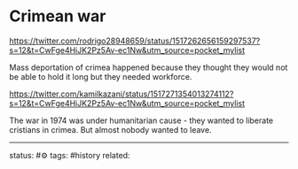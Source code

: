 # Crimean war
https://twitter.com/rodrigo28948659/status/1517262656159297537?s=12&t=CwFge4HiJK2Pz5Av-ec1Nw&utm_source=pocket_mylist

Mass deportation of crimea happened because they thought they would not be able to hold it long but they needed workforce. 

https://twitter.com/kamilkazani/status/1517271354013274112?s=12&t=CwFge4HiJK2Pz5Av-ec1Nw&utm_source=pocket_mylist

The war in 1974 was under humanitarian cause - they wanted to liberate cristians in crimea. But almost nobody wanted to leave.

---
status: #⚙️ 
tags: #history 
related: 